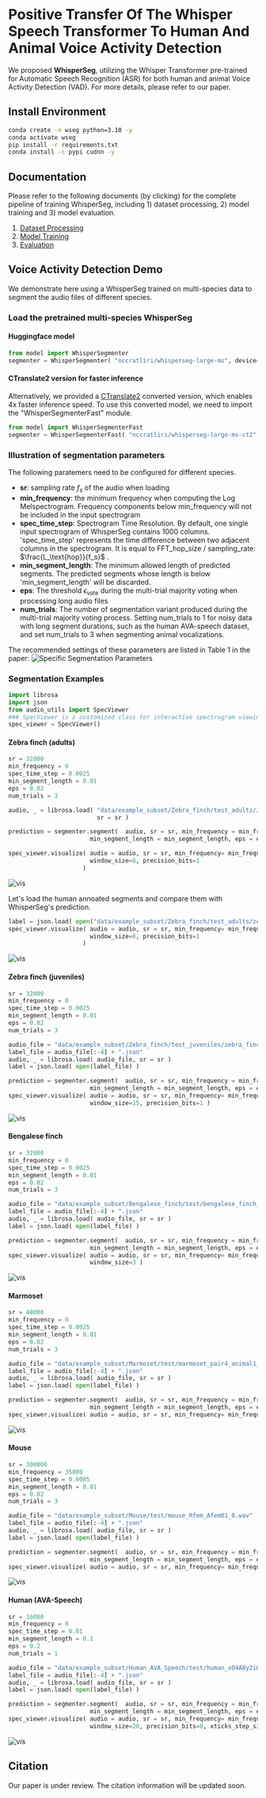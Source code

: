 # Positive Transfer Of The Whisper Speech Transformer To Human And Animal Voice Activity Detection
We proposed **WhisperSeg**, utilizing the Whisper Transformer pre-trained for Automatic Speech Recognition (ASR) for both human and animal Voice Activity Detection (VAD). For more details, please refer to our paper.

## Install Environment
```bash
conda create -n wseg python=3.10 -y
conda activate wseg
pip install -r requirements.txt
conda install -c pypi cudnn -y
```

## Documentation
Please refer to the following documents (by clicking) for the complete pipeline of training WhisperSeg, including 1) dataset processing, 2) model training and 3) model evaluation.

1. [Dataset Processing](docs/DatasetProcessing.md)
2. [Model Training](docs/ModelTraining.md)
3. [Evaluation](docs/Evaluation.md)

## Voice Activity Detection Demo 
We demonstrate here using a WhisperSeg trained on multi-species data to segment the audio files of different species.

### Load the pretrained multi-species WhisperSeg

#### Huggingface model


```python
from model import WhisperSegmenter
segmenter = WhisperSegmenter( "nccratliri/whisperseg-large-ms", device="cuda" )
```
#### CTranslate2 version for faster inference

Alternatively, we provided a [CTranslate2](https://github.com/OpenNMT/CTranslate2) converted version, which enables 4x faster inference speed. To use this converted model, we need to import the "WhisperSegmenterFast" module.


```python
from model import WhisperSegmenterFast
segmenter = WhisperSegmenterFast( "nccratliri/whisperseg-large-ms-ct2", device="cuda" )
```

### Illustration of segmentation parameters

The following paratemers need to be configured for different species.
* **sr**: sampling rate $f_s$ of the audio when loading
* **min_frequency**: the minimum frequency when computing the Log Melspectrogram. Frequency components below min_frequency will not be included in the input spectrogram
* **spec_time_step**: Spectrogram Time Resolution. By default, one single input spectrogram of WhisperSeg contains 1000 columns. 'spec_time_step' represents the time difference between two adjacent columns in the spectrogram. It is equal to FFT_hop_size / sampling_rate: $\frac{L_\text{hop}}{f_s}$ .
* **min_segment_length**: The minimum allowed length of predicted segments. The predicted segments whose length is below 'min_segment_length' will be discarded.
* **eps**: The threshold $\epsilon_\text{vote}$ during the multi-trial majority voting when processing long audio files
* **num_trials**: The number of segmentation variant produced during the multi-trial majority voting process. Setting num_trials to 1 for noisy data with long segment durations, such as the human AVA-speech dataset, and set num_trials to 3 when segmenting animal vocalizations.

The recommended settings of these parameters are listed in Table 1 in the paper:
![Specific Segmentation Parameters](assets/species_specific_parameters.png)

### Segmentation Examples


```python
import librosa
import json
from audio_utils import SpecViewer
### SpecViewer is a customized class for interactive spectrogram viewing
spec_viewer = SpecViewer()
```

#### Zebra finch (adults)


```python
sr = 32000  
min_frequency = 0
spec_time_step = 0.0025
min_segment_length = 0.01
eps = 0.02
num_trials = 3
```


```python
audio, _ = librosa.load( "data/example_subset/Zebra_finch/test_adults/zebra_finch_g17y2U-f00007.wav", 
                         sr = sr )
```


```python
prediction = segmenter.segment(  audio, sr = sr, min_frequency = min_frequency, spec_time_step = spec_time_step,
                       min_segment_length = min_segment_length, eps = eps,num_trials = num_trials )
```


```python
spec_viewer.visualize( audio = audio, sr = sr, min_frequency= min_frequency, prediction = prediction,
                       window_size=8, precision_bits=1 
                     )
```

![vis](assets/res_zebra_finch_adults_prediction_only.png)

Let's load the human annoated segments and compare them with WhisperSeg's prediction.


```python
label = json.load( open("data/example_subset/Zebra_finch/test_adults/zebra_finch_g17y2U-f00007.json") )
spec_viewer.visualize( audio = audio, sr = sr, min_frequency= min_frequency, prediction = prediction, label=label,
                       window_size=8, precision_bits=1 
                     )
```

![vis](assets/res_zebra_finch_adults.png)

#### Zebra finch (juveniles)


```python
sr = 32000  
min_frequency = 0
spec_time_step = 0.0025
min_segment_length = 0.01
eps = 0.02
num_trials = 3

audio_file = "data/example_subset/Zebra_finch/test_juveniles/zebra_finch_R3428_40932.29996086_1_24_8_19_56.wav"
label_file = audio_file[:-4] + ".json"
audio, _ = librosa.load( audio_file, sr = sr )
label = json.load( open(label_file) )

prediction = segmenter.segment(  audio, sr = sr, min_frequency = min_frequency, spec_time_step = spec_time_step,
                       min_segment_length = min_segment_length, eps = eps,num_trials = num_trials )
spec_viewer.visualize( audio = audio, sr = sr, min_frequency= min_frequency, prediction = prediction, label=label, 
                       window_size=15, precision_bits=1 )
```

![vis](assets/res_zebra_finch_juveniles.png)

#### Bengalese finch


```python
sr = 32000  
min_frequency = 0
spec_time_step = 0.0025
min_segment_length = 0.01
eps = 0.02
num_trials = 3

audio_file = "data/example_subset/Bengalese_finch/test/bengalese_finch_bl26lb16_190412_0721.20144_0.wav"
label_file = audio_file[:-4] + ".json"
audio, _ = librosa.load( audio_file, sr = sr )
label = json.load( open(label_file) )

prediction = segmenter.segment(  audio, sr = sr, min_frequency = min_frequency, spec_time_step = spec_time_step,
                       min_segment_length = min_segment_length, eps = eps,num_trials = num_trials )
spec_viewer.visualize( audio = audio, sr = sr, min_frequency= min_frequency, prediction = prediction, label=label, 
                       window_size=3 )
```

![vis](assets/res_bengalese_finch.png)

#### Marmoset


```python
sr = 48000  
min_frequency = 0
spec_time_step = 0.0025
min_segment_length = 0.01
eps = 0.02
num_trials = 3

audio_file = "data/example_subset/Marmoset/test/marmoset_pair4_animal1_together_A_0.wav"
label_file = audio_file[:-4] + ".json"
audio, _ = librosa.load( audio_file, sr = sr )
label = json.load( open(label_file) )

prediction = segmenter.segment(  audio, sr = sr, min_frequency = min_frequency, spec_time_step = spec_time_step,
                       min_segment_length = min_segment_length, eps = eps,num_trials = num_trials )
spec_viewer.visualize( audio = audio, sr = sr, min_frequency= min_frequency, prediction = prediction, label=label )
```

![vis](assets/res_marmoset.gif)

#### Mouse


```python
sr = 300000  
min_frequency = 35000
spec_time_step = 0.0005
min_segment_length = 0.01
eps = 0.02
num_trials = 3

audio_file = "data/example_subset/Mouse/test/mouse_Rfem_Afem01_0.wav"
label_file = audio_file[:-4] + ".json"
audio, _ = librosa.load( audio_file, sr = sr )
label = json.load( open(label_file) )

prediction = segmenter.segment(  audio, sr = sr, min_frequency = min_frequency, spec_time_step = spec_time_step,
                       min_segment_length = min_segment_length, eps = eps,num_trials = num_trials )
spec_viewer.visualize( audio = audio, sr = sr, min_frequency= min_frequency, prediction = prediction, label=label )
```

![vis](assets/res_mouse.gif)

#### Human (AVA-Speech)


```python
sr = 16000  
min_frequency = 0
spec_time_step = 0.01
min_segment_length = 0.1
eps = 0.2
num_trials = 1

audio_file = "data/example_subset/Human_AVA_Speech/test/human_xO4ABy2iOQA_clip.wav"
label_file = audio_file[:-4] + ".json"
audio, _ = librosa.load( audio_file, sr = sr )
label = json.load( open(label_file) )

prediction = segmenter.segment(  audio, sr = sr, min_frequency = min_frequency, spec_time_step = spec_time_step,
                       min_segment_length = min_segment_length, eps = eps,num_trials = num_trials )
spec_viewer.visualize( audio = audio, sr = sr, min_frequency= min_frequency, prediction = prediction, label=label, 
                       window_size=20, precision_bits=0, xticks_step_size = 2 )
```

![vis](assets/res_human.gif)

## Citation
Our paper is under review. The citation information will be updated soon.


```python

```
